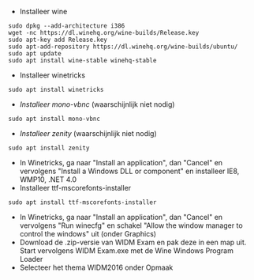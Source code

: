 * Installeer wine
```
sudo dpkg --add-architecture i386
wget -nc https://dl.winehq.org/wine-builds/Release.key
sudo apt-key add Release.key
sudo apt-add-repository https://dl.winehq.org/wine-builds/ubuntu/
sudo apt update
sudo apt install wine-stable winehq-stable
```
* Installeer winetricks
```
sudo apt install winetricks
```
* _Installeer mono-vbnc_ (waarschijnlijk niet nodig)
```
sudo apt install mono-vbnc
```
* _Installeer zenity_ (waarschijnlijk niet nodig)
```
sudo apt install zenity
```
* In Winetricks, ga naar "Install an application", dan "Cancel" en vervolgens "Install a Windows DLL or component" en installeer IE8, WMP10, .NET 4.0
* Installeer ttf-mscorefonts-installer
```
sudo apt install ttf-mscorefonts-installer
```
* In Winetricks, ga naar "Install an application", dan "Cancel" en vervolgens "Run winecfg" en schakel "Allow the window manager to control the windows" uit (onder Graphics)
* Download de .zip-versie van WIDM Exam en pak deze in een map uit. Start vervolgens WIDM Exam.exe met de Wine Windows Program Loader
* Selecteer het thema WIDM2016 onder Opmaak
